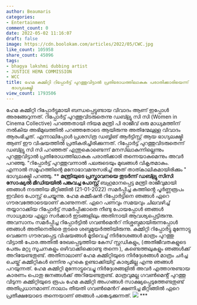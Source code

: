 ```yaml
---
author: Beaumaris
categories:
- Entertainment
comment_count: 0
date: 2022-05-02 11:16:07
draft: false
image: https://cdn.boolokam.com/articles/2022/05/CWC.jpg
like_count: 105958
share_count: 45096
tags:
- bhagya lakshmi dubbing artist
- JUSTICE HEMA COMMISSION
- WCC
title: ഹേമ കമ്മിറ്റി റിപ്പോർട്ട് പുറത്തുവിട്ടാൽ പ്രതിരോധത്തിലാകുക പരാതിക്കാരിയെന്ന്
  ഭാഗ്യലക്ഷ്മി
view_count: 1793506
---
```


ഹേമ കമ്മിറ്റി റിപ്പോർട്ടുമായി ബന്ധപ്പെട്ടുണ്ടായ വിവാദം ആണ് ഇപ്പോൾ അരങ്ങേറുന്നത്. റിപ്പോർട്ട് പുറത്തുവിടരുതെന്നു ഡബ്ള്യു സി സി (Women in Cinema Collective) പറഞ്ഞതായി നിയമ മന്ത്രി പി രാജീവ് ഒരു മാധ്യമത്തിന് നൽകിയ അഭിമുഖത്തിൽ പറഞ്ഞതോടെ ആയിരുന്നു അതിന്മേലുള്ള വിവാദം ആരംഭിച്ചത്. എന്നാലിപ്പോൾ പ്രശസ്‌ത്ര ഡബ്ബിങ് ആർട്ടിസ്റ്റ് ആയ ഭാഗ്യലക്ഷ്മി ആണ് ഈ വിഷയത്തിൽ പ്രതികരിച്ചിരിക്കുന്നത്. റിപ്പോർട്ട് പുറത്തുവിടരുതെന്ന് ഡബ്ള്യു സി സി പറഞ്ഞത് എന്തുകൊണ്ടെന്ന് മനസിലാകുന്നില്ലെന്നും പുറത്തുവിട്ടാൽ പ്രതിരോധത്തിലാകുക പരാതിക്കാരി തന്നെയാകുമെന്നും അവർ പറഞ്ഞു. "റിപ്പോർട്ട് പുറത്തുവന്നാൽ പലരുടെയും മുഖങ്ങൾ വികൃതമാകും. എന്നാൽ സമൂഹത്തിന്റെ മനോഭാവമനുസരിച്ച് അത് താത്കാലികമായിരിക്കും " ഭാഗ്യലക്ഷ്മി പറഞ്ഞു. ** **മന്ത്രിയുടെ പ്രസ്താവനയെ തുടർന്ന് ഡബ്ള്യു സിസി സോഷ്യൽ മീഡിയയിൽ പങ്കുവച്ച പോസ്റ്റ്** ബഹുമാനപ്പെട്ട മന്ത്രി രാജീവുമായി ഞങ്ങൾ നടത്തിയ മീറ്റിങ്ങിൽ (21-01-2022) സമർപ്പിച്ച കത്തിൻ്റെ പൂർണ്ണരൂപം ഇവിടെ പോസ്റ്റ് ചെയ്യുന്നു. ഹേമ കമ്മീഷൻ റിപ്പോർട്ടിനെ ഞങ്ങൾ ഏറെ ഗൗരവത്തോടെയാണ് കാണുന്നത്. ഏറെ പണവും സമയവും ചിലവഴിച്ച് തയ്യാറാക്കിയ റിപ്പോർട്ട് സമർപ്പിക്കാതെ നീണ്ടു പോയപ്പോൾ ഞങ്ങൾ സാധ്യമായ എല്ലാ സർക്കാർ ഇടങ്ങളിലും അതിനായി ആവശ്യപ്പെട്ടിരുന്നു. അവസാനം സമർപ്പിച്ച റിപ്പോർട്ടിൽ ഗവൺമെൻറ് നിശ്ശബ്ദമായിരുന്നപ്പോൾ ഞങ്ങൾ അതിനെതിരെ തുടരെ ശബ്ദമുയർത്തിയിരുന്നു. കമ്മിറ്റി റിപ്പോർട്ടു മുന്നോട്ടു വെക്കുന്ന ഗൗരവപ്പെട്ട വിഷയങ്ങൾ മൂടിവെച്ച് നിർദേശങ്ങൾ മാത്രം പുറത്തു വിട്ടാൽ പോര.അതിൽ രേഖപ്പെടുത്തിയ കേസ് സ്റ്റഡികളും, (അതിജീവതകളുടെ പേരും മറ്റു സൂചനകളും ഒഴിവാക്കിക്കൊണ്ടു തന്നെ ), കണ്ടെത്തലുകളും ഞങ്ങൾക്ക് അറിയേണ്ടതുണ്ട്. അതിനാലാണ് ഹേമ കമ്മിറ്റിയുടെ നിർദ്ദേശങ്ങൾ മാത്രം ചർച്ച ചെയ്ത് കമ്മിറ്റികൾ ഒന്നിനു പുറകെ ഉണ്ടാക്കിയിട്ട് കാര്യമില്ല എന്നു ഞങ്ങൾ പറയുന്നത്. ഹേമ കമ്മിറ്റി മുന്നോട്ടുവെച്ചു നിർദ്ദേശങ്ങളിൽ അവർ എത്താനുണ്ടായ കാരണം പൊതു ജനങ്ങൾക്ക് അറിയേണ്ടതുണ്ട്. മാത്രവുമല്ല ഗവൺമെൻ്റ് പുറത്തു വിടുന്ന കമ്മിറ്റിയുടെ രൂപം ഹേമ കമ്മിറ്റി അംഗങ്ങൾ സാക്ഷ്യപ്പെടുത്തേണ്ടതുണ്ട് അതിപ്രധാനമാണ്.നാലാം തീയതി ഗവൺമെൻറ് ക്ഷണിച്ച മീറ്റിങ്ങിൽ ഏറെ പ്രതീക്ഷയോടെ തന്നെയാണ് ഞങ്ങൾ പങ്കെടുക്കുന്നത്. ![](https://cdn.boolokam.com/articles/2022/05/CWC.jpg) ***